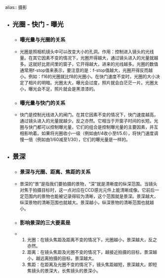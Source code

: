 alias:: 摄影

- ## 光圈 - 快门 - 曝光
	- ### 曝光量与光圈的关系
	- 光圈是照相机镜头中可以改变大小的孔洞。作用：控制进入镜头的光线量。在其它因素不变的情况下，光圈开得越大，通过镜头进入的光量就越多。这就好比房间里的窗子，它开得越大，进来的光线越多。光圈的数值通常用f-stop值来表示，要注意的是：f-stop值越大，光圈开得反而越小。例如：f16的光圈就比f8的光圈小。在快门速度不变时，光圈的大小决定了相片的明暗。光圈太大，曝光会过度，照片就会白茫茫一片。光圈太小，曝光会不足，照片就会是黑漆漆的。
	- ### 曝光量与快门的关系
	- 快门是控制光线进入的闸门。在其它因素不变的情况下，快门速度越高，通过镜头进入的光量就越少。反之亦然。它相当于开窗子时间的长短。光圈与快门都可以控制曝光量，它们的组合是控制曝光量的主要因素，并互相影响着。如果将光圈收小一级（例如由f/4收小至f/5.6），将快门速度调慢一倍（例如由1/60减至1/30），它们的曝光量是一样的。
- ## 景深
	- ### 景深与光圈、距离、焦距的关系
	- 景深的“景”是指我们要拍摄的景物，“深”就是清晰度的纵深范围。当镜头对焦于拍摄目标时，这一点对应在CCD感光元件上能清晰成像。它前后一定范围内的景物也能被记录得较为清晰，这个范围就是景深。景深越大，纵深景物的清晰范围也就越大。景深越小，纵深景物的清晰范围也就越小。
	- ### 影响景深的三大要素是
	- 1. 光圈：在镜头焦距及距离不变的情况下，光圈越小，景深越大，反之亦然。
	  2. 距离：在镜头焦距及光圈不变的情况下，越接近拍摄的目标，景深越小，越远离拍摄的目标，景深越大。
	  3. 焦距：在距离及光圈不变的情况下，镜头焦距越短，景深越大。即短焦镜头的景深大，长焦镜头的景深小。
